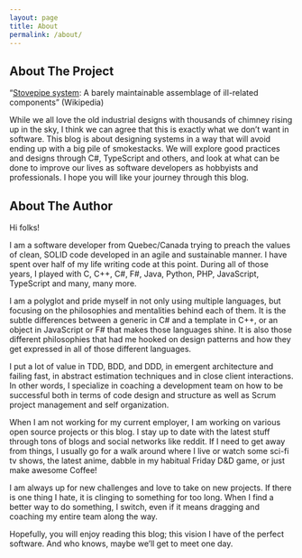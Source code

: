 ```yaml
---
layout: page
title: About
permalink: /about/
---
```


## About The Project

“[Stovepipe system](https://en.wikipedia.org/wiki/Stovepipe_system): A barely maintainable assemblage of ill-related
components” (Wikipedia)

While we all love the old industrial designs with thousands of chimney rising up in the sky, I think we can agree that
this is exactly what we don’t want in software. This blog is about designing systems in a way that will avoid ending up
with a big pile of smokestacks. We will explore good practices and designs through C#, TypeScript and others, and look
at what can be done to improve our lives as software developers as hobbyists and professionals. I hope you will like
your journey through this blog.

## About The Author

Hi folks!

I am a software developer from Quebec/Canada trying to preach the values of clean, SOLID code developed in an agile and
sustainable manner. I have spent over half of my life writing code at this point. During all of those years, I played
with C, C++, C#, F#, Java, Python, PHP, JavaScript, TypeScript and many, many more.

I am a polyglot and pride myself in not only using multiple languages, but focusing on the philosophies and mentalities
behind each of them. It is the subtle differences between a generic in C# and a template in C++, or an object in
JavaScript or F# that makes those languages shine. It is also those different philosophies that had me hooked on design
patterns and how they get expressed in all of those different languages.

I put a lot of value in TDD, BDD, and DDD, in emergent architecture and failing fast, in abstract estimation techniques
and in close client interactions. In other words, I specialize in coaching a development team on how to be successful
both in terms of code design and structure as well as Scrum project management and self organization.

When I am not working for my current employer, I am working on various open source projects or this blog. I stay up to
date with the latest stuff through tons of blogs and social networks like reddit. If I need to get away from things, I
usually go for a walk around where I live or watch some sci-fi tv shows, the latest anime, dabble in my habitual Friday
D&D game, or just make awesome Coffee!

I am always up for new challenges and love to take on new projects. If there is one thing I hate, it is clinging to
something for too long. When I find a better way to do something, I switch, even if it means dragging and coaching my
entire team along the way.

Hopefully, you will enjoy reading this blog; this vision I have of the perfect software. And who knows, maybe we’ll get
to meet one day.